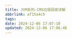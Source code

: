 ```yaml
---
title: JVM系列-CMS垃圾回收详解
abbrlink: af15a4c5
tags:
date: 2024-12-06 17:07:10
updated: 2024-12-06 17:06:46
---
```

